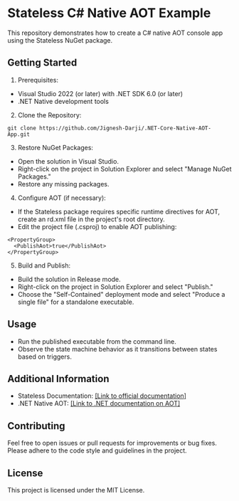 # Stateless C# Native AOT Example

This repository demonstrates how to create a C# native AOT console app using the Stateless NuGet package.

## Getting Started

1. Prerequisites:

- Visual Studio 2022 (or later) with .NET SDK 6.0 (or later)
- .NET Native development tools

2. Clone the Repository:
```
git clone https://github.com/Jignesh-Darji/.NET-Core-Native-AOT-App.git
```
3. Restore NuGet Packages:

- Open the solution in Visual Studio.
- Right-click on the project in Solution Explorer and select "Manage NuGet Packages."
- Restore any missing packages.

4. Configure AOT (if necessary):

- If the Stateless package requires specific runtime directives for AOT, create an rd.xml file in the project's root directory.
- Edit the project file (.csproj) to enable AOT publishing:
```
<PropertyGroup>
  <PublishAot>true</PublishAot>
</PropertyGroup>
``` 
5. Build and Publish:

- Build the solution in Release mode.
- Right-click on the project in Solution Explorer and select "Publish."
- Choose the "Self-Contained" deployment mode and select "Produce a single file" for a standalone executable.

## Usage

- Run the published executable from the command line.
- Observe the state machine behavior as it transitions between states based on triggers.
 
## Additional Information

- Stateless Documentation: [[Link to official documentation]](https://www.nuget.org/packages/Stateless/)
- .NET Native AOT: [[Link to .NET documentation on AOT]](https://learn.microsoft.com/en-us/dotnet/core/deploying/native-aot/?tabs=net7%2Cwindows)

## Contributing

Feel free to open issues or pull requests for improvements or bug fixes.
Please adhere to the code style and guidelines in the project.

## License

This project is licensed under the MIT License.
